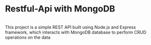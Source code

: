 # Restful-Api with MongoDB
<br>
This project is a simple REST API built using Node.js and Express framework, which interacts with MongoDB database to perform CRUD operations on the data



